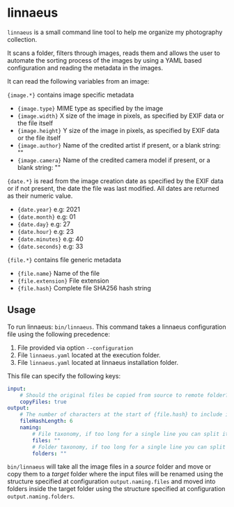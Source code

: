 # linnaeus

`linnaeus` is a small command line tool to help me organize my photography collection.

It scans a folder, filters through images, reads them and allows the user to automate the sorting process of the images by using a YAML based configuration and reading the metadata in the images.

It can read the following variables from an image:

`{image.*}` contains image specific metadata
- `{image.type}` MIME type as specified by the image
- `{image.width}` X size of the image in pixels, as specified by EXIF data or the file itself
- `{image.height}` Y size of the image in pixels, as specified by EXIF data or the file itself
- `{image.author}` Name of the credited artist if present, or a blank string: ""
- `{image.camera}` Name of the credited camera model if present, or a blank string: ""

`{date.*}` is read from the image creation date as specified by the EXIF data or if not present, the date the file was last modified. All dates are returned as their numeric value.
- `{date.year}` e.g: 2021
- `{date.month}` e.g: 01
- `{date.day}` e.g: 27
- `{date.hour}` e.g: 23
- `{date.minutes}` e.g: 40
- `{date.seconds}` e.g: 33

`{file.*}` contains file generic metadata
- `{file.name}` Name of the file
- `{file.extension}` File extension
- `{file.hash}` Complete file SHA256 hash string

## Usage
To run linnaeus: `bin/linnaeus`. This command takes a linnaeus configuration file using the following precedence:

1. File provided via option `--configuration`
2. File `linnaeus.yaml` located at the execution folder.
3. File `linnaeus.yaml` located at linnaeus installation folder.

This file can specify the following keys:
```yaml
input:
    # Should the original files be copied from source to remote folder? If set to false, the files at source will be moved out of source.
    copyFiles: true
output:
    # The number of characters at the start of {file.hash} to include in the final filename
    fileHashLength: 6
    naming:
        # File taxonomy, if too long for a single line you can split it in an array
        files: ""
        # Folder taxonomy, if too long for a single line you can split it in an array
        folders: ""
```

`bin/linnaeus` will take all the image files in a *source* folder and move or copy them to a *target* folder where the input files will be renamed using the structure specified at configuration `output.naming.files` and moved into folders inside the target folder using the structure specified at configuration `output.naming.folders`.

